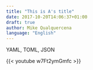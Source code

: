 ```yaml
---
title: "This is A's title"
date: 2017-10-20T14:06:37+01:00
draft: true
author: Mike Qualquercena
language: "English"
---
```

YAML, TOML, JSON

{{< youtube w7Ft2ymGmfc >}}
